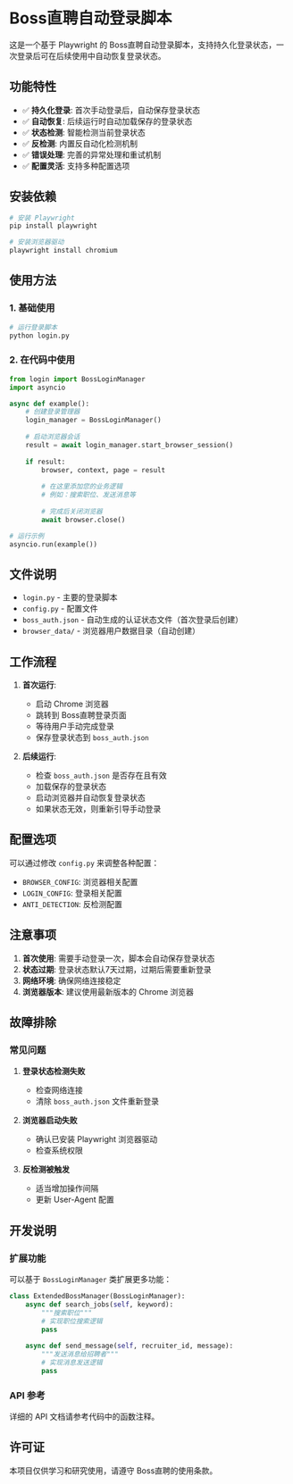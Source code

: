 # Boss直聘自动登录脚本

这是一个基于 Playwright 的 Boss直聘自动登录脚本，支持持久化登录状态，一次登录后可在后续使用中自动恢复登录状态。

## 功能特性

- ✅ **持久化登录**: 首次手动登录后，自动保存登录状态
- ✅ **自动恢复**: 后续运行时自动加载保存的登录状态
- ✅ **状态检测**: 智能检测当前登录状态
- ✅ **反检测**: 内置反自动化检测机制
- ✅ **错误处理**: 完善的异常处理和重试机制
- ✅ **配置灵活**: 支持多种配置选项

## 安装依赖

```bash
# 安装 Playwright
pip install playwright

# 安装浏览器驱动
playwright install chromium
```

## 使用方法

### 1. 基础使用

```bash
# 运行登录脚本
python login.py
```

### 2. 在代码中使用

```python
from login import BossLoginManager
import asyncio

async def example():
    # 创建登录管理器
    login_manager = BossLoginManager()
    
    # 启动浏览器会话
    result = await login_manager.start_browser_session()
    
    if result:
        browser, context, page = result
        
        # 在这里添加您的业务逻辑
        # 例如：搜索职位、发送消息等
        
        # 完成后关闭浏览器
        await browser.close()

# 运行示例
asyncio.run(example())
```

## 文件说明

- `login.py` - 主要的登录脚本
- `config.py` - 配置文件
- `boss_auth.json` - 自动生成的认证状态文件（首次登录后创建）
- `browser_data/` - 浏览器用户数据目录（自动创建）

## 工作流程

1. **首次运行**:
   - 启动 Chrome 浏览器
   - 跳转到 Boss直聘登录页面
   - 等待用户手动完成登录
   - 保存登录状态到 `boss_auth.json`

2. **后续运行**:
   - 检查 `boss_auth.json` 是否存在且有效
   - 加载保存的登录状态
   - 启动浏览器并自动恢复登录状态
   - 如果状态无效，则重新引导手动登录

## 配置选项

可以通过修改 `config.py` 来调整各种配置：

- `BROWSER_CONFIG`: 浏览器相关配置
- `LOGIN_CONFIG`: 登录相关配置
- `ANTI_DETECTION`: 反检测配置

## 注意事项

1. **首次使用**: 需要手动登录一次，脚本会自动保存登录状态
2. **状态过期**: 登录状态默认7天过期，过期后需要重新登录
3. **网络环境**: 确保网络连接稳定
4. **浏览器版本**: 建议使用最新版本的 Chrome 浏览器

## 故障排除

### 常见问题

1. **登录状态检测失败**
   - 检查网络连接
   - 清除 `boss_auth.json` 文件重新登录

2. **浏览器启动失败**
   - 确认已安装 Playwright 浏览器驱动
   - 检查系统权限

3. **反检测被触发**
   - 适当增加操作间隔
   - 更新 User-Agent 配置

## 开发说明

### 扩展功能

可以基于 `BossLoginManager` 类扩展更多功能：

```python
class ExtendedBossManager(BossLoginManager):
    async def search_jobs(self, keyword):
        """搜索职位"""
        # 实现职位搜索逻辑
        pass
    
    async def send_message(self, recruiter_id, message):
        """发送消息给招聘者"""
        # 实现消息发送逻辑
        pass
```

### API 参考

详细的 API 文档请参考代码中的函数注释。

## 许可证

本项目仅供学习和研究使用，请遵守 Boss直聘的使用条款。
